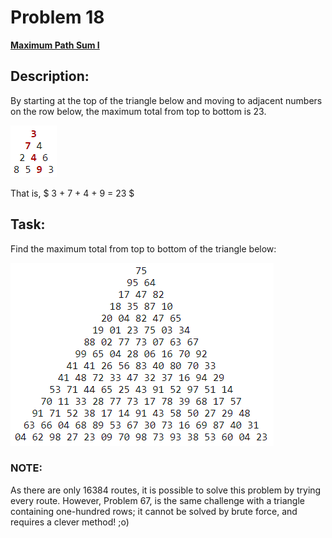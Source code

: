 # Problem 18

[**Maximum Path Sum I**](https://projecteuler.net/problem=18)

## Description:
By starting at the top of the triangle below and moving to adjacent numbers on the row below, the maximum total from top to bottom is 23.

![image](problem_image_1.png)

That is, $ 3 + 7 + 4 + 9 = 23 $

## Task:
Find the maximum total from top to bottom of the triangle below:

![image](problem_image_2.png)

### NOTE:
As there are only 16384 routes, it is possible to solve this problem by trying every route. However, Problem 67, is the same challenge with a triangle containing one-hundred rows; it cannot be solved by brute force, and requires a clever method! ;o)